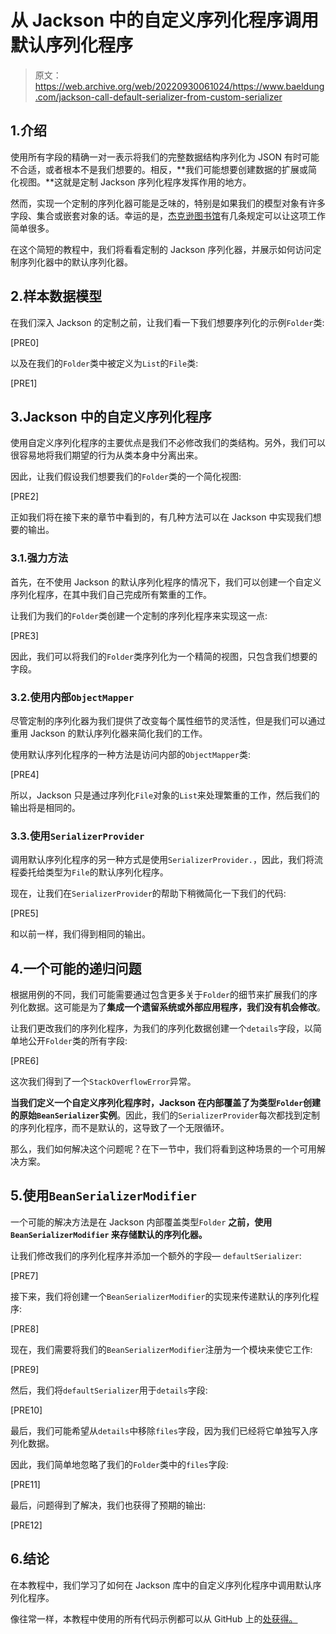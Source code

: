 # 从 Jackson 中的自定义序列化程序调用默认序列化程序

> 原文：<https://web.archive.org/web/20220930061024/https://www.baeldung.com/jackson-call-default-serializer-from-custom-serializer>

## 1.介绍

使用所有字段的精确一对一表示将我们的完整数据结构序列化为 JSON 有时可能不合适，或者根本不是我们想要的。相反，**我们可能想要创建数据的扩展或简化视图。**这就是定制 Jackson 序列化程序发挥作用的地方。

然而，实现一个定制的序列化器可能是乏味的，特别是如果我们的模型对象有许多字段、集合或嵌套对象的话。幸运的是，[杰克逊图书馆](/web/20221126232844/https://www.baeldung.com/jackson)有几条规定可以让这项工作简单很多。

在这个简短的教程中，我们将看看定制的 Jackson 序列化器，并展示如何访问定制序列化器中的默认序列化器。

## 2.样本数据模型

在我们深入 Jackson 的定制之前，让我们看一下我们想要序列化的示例`Folder`类:

[PRE0]

以及在我们的`Folder`类中被定义为`List`的`File`类:

[PRE1]

## 3.Jackson 中的自定义序列化程序

使用自定义序列化程序的主要优点是我们不必修改我们的类结构。另外，我们可以很容易地将我们期望的行为从类本身中分离出来。

因此，让我们假设我们想要我们的`Folder`类的一个简化视图:

[PRE2]

正如我们将在接下来的章节中看到的，有几种方法可以在 Jackson 中实现我们想要的输出。

### 3.1.强力方法

首先，在不使用 Jackson 的默认序列化程序的情况下，我们可以创建一个自定义序列化程序，在其中我们自己完成所有繁重的工作。

让我们为我们的`Folder`类创建一个定制的序列化程序来实现这一点:

[PRE3]

因此，我们可以将我们的`Folder`类序列化为一个精简的视图，只包含我们想要的字段。

### 3.2.使用内部`ObjectMapper`

尽管定制的序列化器为我们提供了改变每个属性细节的灵活性，但是我们可以通过重用 Jackson 的默认序列化器来简化我们的工作。

使用默认序列化程序的一种方法是访问内部的`ObjectMapper`类:

[PRE4]

所以，Jackson 只是通过序列化`File`对象的`List`来处理繁重的工作，然后我们的输出将是相同的。

### 3.3.使用`SerializerProvider`

调用默认序列化程序的另一种方式是使用`SerializerProvider.`，因此，我们将流程委托给类型为`File`的默认序列化程序。

现在，让我们在`SerializerProvider`的帮助下稍微简化一下我们的代码:

[PRE5]

和以前一样，我们得到相同的输出。

## 4.一个可能的递归问题

根据用例的不同，我们可能需要通过包含更多关于`Folder`的细节来扩展我们的序列化数据。这可能是为了**集成一个遗留系统或外部应用程序，我们没有机会修改**。

让我们更改我们的序列化程序，为我们的序列化数据创建一个`details`字段，以简单地公开`Folder`类的所有字段:

[PRE6]

这次我们得到了一个`StackOverflowError`异常。

**当我们定义一个自定义序列化程序时，Jackson 在内部覆盖了为类型`Folder`创建的原始`BeanSerializer`实例**。因此，我们的`SerializerProvider`每次都找到定制的序列化程序，而不是默认的，这导致了一个无限循环。

那么，我们如何解决这个问题呢？在下一节中，我们将看到这种场景的一个可用解决方案。

## 5.使用`BeanSerializerModifier`

一个可能的解决方法是在 Jackson 内部覆盖类型`Folder` **之前，使用`BeanSerializerModifier` **来存储默认的序列化器**。**

让我们修改我们的序列化程序并添加一个额外的字段— `defaultSerializer`:

[PRE7]

接下来，我们将创建一个`BeanSerializerModifier`的实现来传递默认的序列化程序:

[PRE8]

现在，我们需要将我们的`BeanSerializerModifier`注册为一个模块来使它工作:

[PRE9]

然后，我们将`defaultSerializer`用于`details`字段:

[PRE10]

最后，我们可能希望从`details`中移除`files`字段，因为我们已经将它单独写入序列化数据。

因此，我们简单地忽略了我们的`Folder`类中的`files`字段:

[PRE11]

最后，问题得到了解决，我们也获得了预期的输出:

[PRE12]

## 6.结论

在本教程中，我们学习了如何在 Jackson 库中的自定义序列化程序中调用默认序列化程序。

像往常一样，本教程中使用的所有代码示例都可以从 GitHub 上的[处获得。](https://web.archive.org/web/20221126232844/https://github.com/eugenp/tutorials/tree/master/jackson-modules/jackson-custom-conversions)